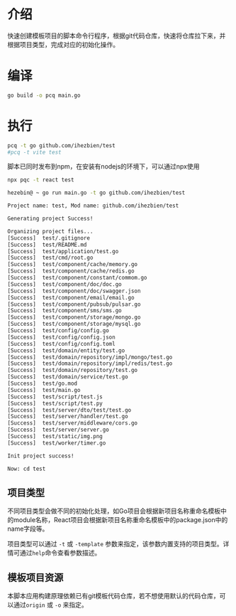 # 介绍
快速创建模板项目的脚本命令行程序，根据git代码仓库，快速将仓库拉下来，并根据项目类型，完成对应的初始化操作。
# 编译
```bash
go build -o pcq main.go
```

# 执行

```bash
pcq -t go github.com/ihezbien/test
#pcq -t vite test
```
脚本已同时发布到npm，在安装有nodejs的环境下，可以通过npx使用
```bash
npx pqc -t react test
```

```bash
hezebin@ ~ go run main.go -t go github.com/ihezbien/test     

Project name: test, Mod name: github.com/ihezbien/test

Generating project Success!         

Organizing project files...
[Success]  test/.gitignore
[Success]  test/README.md
[Success]  test/application/test.go
[Success]  test/cmd/root.go
[Success]  test/component/cache/memory.go
[Success]  test/component/cache/redis.go
[Success]  test/component/constant/commom.go
[Success]  test/component/doc/doc.go
[Success]  test/component/doc/swagger.json
[Success]  test/component/email/email.go
[Success]  test/component/pubsub/pulsar.go
[Success]  test/component/sms/sms.go
[Success]  test/component/storage/mongo.go
[Success]  test/component/storage/mysql.go
[Success]  test/config/config.go
[Success]  test/config/config.json
[Success]  test/config/config.toml
[Success]  test/domain/entity/test.go
[Success]  test/domain/repository/impl/mongo/test.go
[Success]  test/domain/repository/impl/redis/test.go
[Success]  test/domain/repository/test.go
[Success]  test/domain/service/test.go
[Success]  test/go.mod
[Success]  test/main.go
[Success]  test/script/test.js
[Success]  test/script/test.py
[Success]  test/server/dto/test/test.go
[Success]  test/server/handler/test.go
[Success]  test/server/middleware/cors.go
[Success]  test/server/server.go
[Success]  test/static/img.png
[Success]  test/worker/timer.go

Init project success!

Now: cd test

```
## 项目类型
不同项目类型会做不同的初始化处理，如Go项目会根据新项目名称重命名模板中的module名称，React项目会根据新项目名称重命名模板中的package.json中的name字段等。

项目类型可以通过 `-t` 或 `-template` 参数来指定，该参数内置支持的项目类型。详情可通过`help`命令查看参数描述。

## 模板项目资源
本脚本应用构建原理依赖已有git模板代码仓库，若不想使用默认的代码仓库，可以通过`origin` 或 `-o` 来指定。